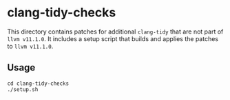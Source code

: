 # clang-tidy-checks

This directory contains patches for additional `clang-tidy` that are not part of `llvm v11.1.0`. It includes a setup script that builds and applies the patches to `llvm v11.1.0`.

## Usage

```
cd clang-tidy-checks
./setup.sh
```
